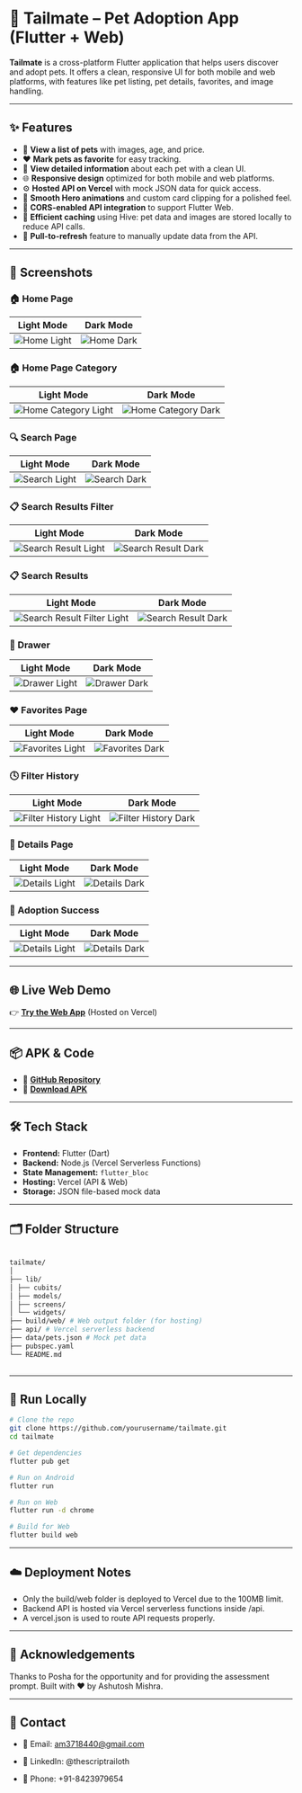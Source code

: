 # 🐾 Tailmate – Pet Adoption App (Flutter + Web)

**Tailmate** is a cross-platform Flutter application that helps users discover and adopt pets. It offers a clean, responsive UI for both mobile and web platforms, with features like pet listing, pet details, favorites, and image handling.  

---

## ✨ Features

- 🐾 **View a list of pets** with images, age, and price.
- ❤️ **Mark pets as favorite** for easy tracking.
- 📄 **View detailed information** about each pet with a clean UI.
- 🌐 **Responsive design** optimized for both mobile and web platforms.
- ⚙️ **Hosted API on Vercel** with mock JSON data for quick access.
- 🧩 **Smooth Hero animations** and custom card clipping for a polished feel.
- 🔐 **CORS-enabled API integration** to support Flutter Web.
- 💾 **Efficient caching** using Hive: pet data and images are stored locally to reduce API calls.
- 🔄 **Pull-to-refresh** feature to manually update data from the API.


---

## 📸 Screenshots

### 🏠 Home Page
| Light Mode | Dark Mode |
|------------|-----------|
| ![Home Light](assets/screenshots/home_light.jpg) | ![Home Dark](assets/screenshots/home_dark.jpg) |

### 🏠 Home Page Category
| Light Mode                                                    | Dark Mode                                                   |
|---------------------------------------------------------------|-------------------------------------------------------------|
| ![Home Category Light](./assets/screenshots/category_light.jpg) | ![Home Category Dark](./assets/screenshots/category_dark.jpg) |

### 🔍 Search Page
| Light Mode | Dark Mode |
|------------|-----------|
| ![Search Light](./assets/screenshots/search_light.jpg) | ![Search Dark](./assets/screenshots/search_dark.jpg) |

### 📋 Search Results Filter
| Light Mode                                                  | Dark Mode                                                 |
|-------------------------------------------------------------|-----------------------------------------------------------|
| ![Search Result Light](./assets/screenshots/filter_light.jpg) | ![Search Result Dark](./assets/screenshots/filter_dark.jpg) |

### 📋 Search Results
| Light Mode                                                                | Dark Mode |
|---------------------------------------------------------------------------|-----------|
| ![Search Result Filter Light](./assets/screenshots/search_result_light.jpg) | ![Search Result Dark](./assets/screenshots/search_result_dark.jpg) |

### 📂 Drawer
| Light Mode | Dark Mode |
|------------|-----------|
| ![Drawer Light](./assets/screenshots/drawer_light.jpg) | ![Drawer Dark](./assets/screenshots/drawer_dark.jpg) |

### ❤️ Favorites Page
| Light Mode | Dark Mode |
|------------|-----------|
| ![Favorites Light](./assets/screenshots/favourite_light.jpg) | ![Favorites Dark](./assets/screenshots/favourite_dark.jpg) |

### 🕓 Filter History
| Light Mode | Dark Mode |
|------------|-----------|
| ![Filter History Light](./assets/screenshots/history_light.jpg) | ![Filter History Dark](./assets/screenshots/history_dark.jpg) |

### 📄 Details Page
| Light Mode | Dark Mode |
|------------|-----------|
| ![Details Light](./assets/screenshots/details_light.jpg) | ![Details Dark](./assets/screenshots/details_dark.jpg) |

### 🎉 Adoption Success
| Light Mode | Dark Mode |
|------------|-----------|
| ![Details Light](./assets/screenshots/adoption_success_light.jpg) | ![Details Dark](./assets/screenshots/adoption_success_dark.jpg) |


---

## 🌐 Live Web Demo

👉 **[Try the Web App](https://tailmate-web-azure.vercel.app/)** (Hosted on Vercel)

---

## 📦 APK & Code

- 🔗 **[GitHub Repository](https://github.com/TheScriptRailoth/tailmate)**
- 📱 **[Download APK](https://drive.google.com/file/d/1dbcDEWxoMB8SykIlPc1jo05hqMjRcjGJ/view?usp=sharing)**

---

## 🛠️ Tech Stack

- **Frontend:** Flutter (Dart)
- **Backend:** Node.js (Vercel Serverless Functions)
- **State Management:** `flutter_bloc`
- **Hosting:** Vercel (API & Web)
- **Storage:** JSON file-based mock data

---

## 🗂️ Folder Structure

```bash
    
tailmate/
│
├── lib/
│ ├── cubits/
│ ├── models/
│ ├── screens/
│ └── widgets/
├── build/web/ # Web output folder (for hosting)
├── api/ # Vercel serverless backend
├── data/pets.json # Mock pet data
├── pubspec.yaml
└── README.md
    
```
---

## 🧪 Run Locally

```bash
# Clone the repo
git clone https://github.com/yourusername/tailmate.git
cd tailmate

# Get dependencies
flutter pub get

# Run on Android
flutter run

# Run on Web
flutter run -d chrome

# Build for Web
flutter build web

```
----

## ☁️ Deployment Notes

- Only the build/web folder is deployed to Vercel due to the 100MB limit.
- Backend API is hosted via Vercel serverless functions inside /api.
- A vercel.json is used to route API requests properly.

---

## 🙏 Acknowledgements
Thanks to Posha for the opportunity and for providing the assessment prompt.
Built with ❤️ by Ashutosh Mishra.

---

## 📧 Contact

- 📧 Email: am3718440@gmail.com

- 🔗 LinkedIn: @thescriptrailoth

- 📱 Phone: +91-8423979654

